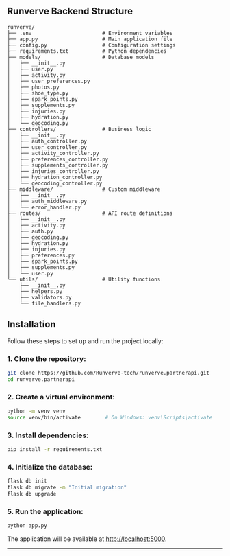 ## Runverve Backend Structure

```
runverve/
├── .env                       # Environment variables 
├── app.py                     # Main application file
├── config.py                  # Configuration settings
├── requirements.txt           # Python dependencies
├── models/                    # Database models 
│   ├── __init__.py           
│   ├── user.py
│   ├── activity.py
│   ├── user_preferences.py
│   ├── photos.py
│   ├── shoe_type.py
│   ├── spark_points.py
│   ├── supplements.py
│   ├── injuries.py
│   ├── hydration.py
│   └── geocoding.py
├── controllers/               # Business logic
│   ├── __init__.py
│   ├── auth_controller.py
│   ├── user_controller.py
│   ├── activity_controller.py
│   ├── preferences_controller.py
│   ├── supplements_controller.py
│   ├── injuries_controller.py
│   ├── hydration_controller.py
│   └── geocoding_controller.py
├── middleware/                # Custom middleware
│   ├── __init__.py
│   ├── auth_middleware.py
│   └── error_handler.py
├── routes/                    # API route definitions
│   ├── __init__.py
│   ├── activity.py
│   ├── auth.py
│   ├── geocoding.py
│   ├── hydration.py
│   ├── injuries.py
│   ├── preferences.py
│   ├── spark_points.py
│   ├── supplements.py
│   └── user.py
└── utils/                     # Utility functions
    ├── __init__.py
    ├── helpers.py
    ├── validators.py
    └── file_handlers.py
```
## Installation

Follow these steps to set up and run the project locally:

### 1. Clone the repository:
```bash
git clone https://github.com/Runverve-tech/runverve.partnerapi.git
cd runverve.partnerapi
```

### 2. Create a virtual environment:
```bash
python -m venv venv
source venv/bin/activate        # On Windows: venv\Scripts\activate
```

### 3. Install dependencies:
```bash
pip install -r requirements.txt
```

### 4. Initialize the database:
```bash
flask db init
flask db migrate -m "Initial migration"
flask db upgrade
```

### 5. Run the application:
```bash
python app.py
```

The application will be available at [http://localhost:5000](http://localhost:5000).

---
